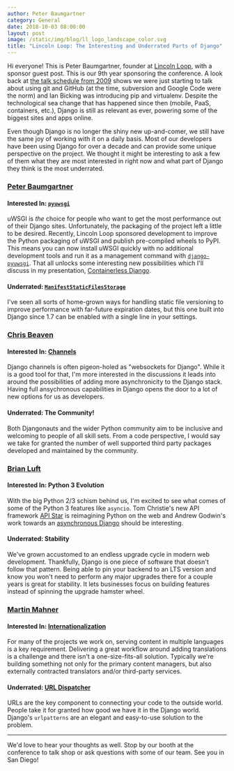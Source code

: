 ```yaml
---
author: Peter Baumgartner
category: General
date: 2018-10-03 08:00:00
layout: post
image: /static/img/blog/ll_logo_landscape_color.svg
title: "Lincoln Loop: The Interesting and Underrated Parts of Django"
---
```


Hi everyone! This is Peter Baumgartner, founder at [Lincoln Loop](https://lincolnloop.com), with a sponsor guest post. This is our 9th year sponsoring the conference. A look back at [the talk schedule from 2009](https://web.archive.org/web/20091214145046/http://www.djangocon.org:80/2009/conference/schedule/) shows we were just starting to talk about using git and GitHub (at the time, subversion and Google Code were the norm) and Ian Bicking was introducing pip and virtualenv. Despite the technological sea change that has happened since then (mobile, PaaS, containers, etc.), Django is still as relevant as ever, powering some of the biggest sites and apps online.

Even though Django is no longer the shiny new up-and-comer, we still have the same joy of working with it on a daily basis. Most of our developers have been using Django for over a decade and can provide some unique perspective on the project. We thought it might be interesting to ask a few of them what they are most interested in right now and what part of Django they think is the most underrated.

### [Peter Baumgartner](https://lincolnloop.com/team/peter-baumgartner/)
  
#### Interested In: [`pyuwsgi`](https://pypi.org/project/pyuwsgi/)

uWSGI is _the_ choice for people who want to get the most performance out of their Django sites. Unfortunately, the packaging of the project left a little to be desired. Recently, Lincoln Loop sponsored development to improve the Python packaging of uWSGI and publish pre-compiled wheels to PyPI. This means you can now install uWSGI quickly with no additional development tools and run it as a management command with [`django-pyuwsgi`](https://pypi.org/project/django-pyuwsgi/). That all unlocks some interesting new possibilities which I'll discuss in my presentation, [Containerless Django](https://2018.djangocon.us/talk/containerless-django-deploying-without/).

#### Underrated: [`ManifestStaticFilesStorage`](https://docs.djangoproject.com/en/2.1/ref/contrib/staticfiles/#manifeststaticfilesstorage)

I've seen all sorts of home-grown ways for handling static file versioning to improve performance with far-future expiration dates, but this one built into Django since 1.7 can be enabled with a single line in your settings.

### [Chris Beaven](https://lincolnloop.com/team/chris-beaven/)

#### Interested In: [Channels](https://github.com/django/channels)

Django channels is often pigeon-holed as "websockets for Django". While it is a good tool for that, I'm more interested in the discussions it leads into around the possibilities of adding more asynchronicity to the Django stack. Having full ansychronous capabilities in Django opens the door to a lot of new options for us as developers.

#### Underrated: The Community!

Both Djangonauts and the wider Python community aim to be inclusive and welcoming to people of all skill sets. From a code perspective, I would say we take for granted the number of well supported third party packages developed and maintained by the community.


### [Brian Luft](https://lincolnloop.com/team/brian-luft/)

#### Interested In: Python 3 Evolution

With the big Python 2/3 schism behind us, I'm excited to see what comes of some of the Python 3 features like `asyncio`. Tom Christie's new API framework [API Star](https://docs.apistar.com/) is reimagining Python on the web and Andrew Godwin's work towards an [asynchronous Django](https://www.aeracode.org/2018/06/04/django-async-roadmap/) should be interesting.

#### Underrated: Stability

We've grown accustomed to an endless upgrade cycle in modern web development. Thankfully, Django is one piece of software that doesn't follow that pattern. Being able to pin your backend to an LTS version and know you won't need to perform any major upgrades there for a couple years is great for stability. It lets businesses focus on building features instead of spinning the upgrade hamster wheel.

### [Martin Mahner](https://lincolnloop.com/team/martin-mahner/)

#### Interested In: [Internationalization](https://docs.djangoproject.com/en/2.1/topics/i18n/)

For many of the projects we work on, serving content in multiple languages is a key requirement. Delivering a great workflow around adding translations is a challenge and there isn't a one-size-fits-all solution. Typically we're building something not only for the primary content managers, but also externally contracted translators and/or third-party services.

#### Underrated: [URL Dispatcher](https://docs.djangoproject.com/en/2.1/topics/http/urls/)

URLs are the key component to connecting your code to the outside world. People take it for granted how good we have it in the Django world. Django's `urlpatterns` are an elegant and easy-to-use solution to the problem.

---

We'd love to hear your thoughts as well. Stop by our booth at the conference to talk shop or ask questions with some of our team. See you in San Diego!
